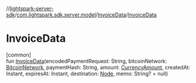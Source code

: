 //[lightspark-server-sdk](../../../index.md)/[com.lightspark.sdk.server.model](../index.md)/[InvoiceData](index.md)/[InvoiceData](-invoice-data.md)

# InvoiceData

[common]\
fun [InvoiceData](-invoice-data.md)(encodedPaymentRequest: String, bitcoinNetwork: [BitcoinNetwork](../-bitcoin-network/index.md), paymentHash: String, amount: [CurrencyAmount](../-currency-amount/index.md), createdAt: Instant, expiresAt: Instant, destination: [Node](../-node/index.md), memo: String? = null)
